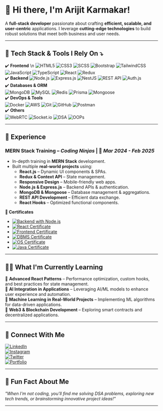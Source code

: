 # **👋 Hi there, I'm Arijit Karmakar!**  

A **full-stack developer** passionate about crafting **efficient, scalable, and user-centric** applications. I leverage **cutting-edge technologies** to build robust solutions that meet both business and user needs.  

---

## 🚀 **Tech Stack & Tools I Rely On** ⤵️  

✔️ **Frontend** \n
![HTML5](https://img.shields.io/badge/-HTML5-E34F26?style=flat&logo=html5&logoColor=white) ![CSS3](https://img.shields.io/badge/-CSS3-1572B6?style=flat&logo=css3&logoColor=white) ![SCSS](https://img.shields.io/badge/-SCSS-CC6699?style=flat&logo=sass&logoColor=white) ![Bootstrap](https://img.shields.io/badge/-Bootstrap-563D7C?style=flat&logo=bootstrap&logoColor=white) ![TailwindCSS](https://img.shields.io/badge/-TailwindCSS-38B2AC?style=flat&logo=tailwind-css&logoColor=white) ![JavaScript](https://img.shields.io/badge/-JavaScript-F7DF1E?style=flat&logo=javascript&logoColor=black) ![TypeScript](https://img.shields.io/badge/-TypeScript-007ACC?style=flat&logo=typescript&logoColor=white) ![React](https://img.shields.io/badge/-React-61DAFB?style=flat&logo=react&logoColor=black) ![Redux](https://img.shields.io/badge/-Redux-764ABC?style=flat&logo=redux&logoColor=white)  
✔️ **Backend** 
![Node.js](https://img.shields.io/badge/-Node.js-339933?style=flat&logo=node.js&logoColor=white) ![Express.js](https://img.shields.io/badge/-Express.js-000000?style=flat&logo=express&logoColor=white) ![NestJS](https://img.shields.io/badge/-NestJS-E0234E?style=flat&logo=nestjs&logoColor=white) ![REST API](https://img.shields.io/badge/-REST_API-005571?style=flat&logo=fastapi&logoColor=white) ![Auth.js](https://img.shields.io/badge/-Auth.js-3178C6?style=flat&logo=auth0&logoColor=white)  
✔️ **Databases & ORM**  
![MongoDB](https://img.shields.io/badge/-MongoDB-47A248?style=flat&logo=mongodb&logoColor=white) ![MySQL](https://img.shields.io/badge/-MySQL-4479A1?style=flat&logo=mysql&logoColor=white) ![Redis](https://img.shields.io/badge/-Redis-DC382D?style=flat&logo=redis&logoColor=white) ![Prisma](https://img.shields.io/badge/-Prisma-2D3748?style=flat&logo=prisma&logoColor=white) ![Mongoose](https://img.shields.io/badge/-Mongoose-880000?style=flat&logo=mongoose&logoColor=white)  
✔️ **DevOps & Tools**  
![Docker](https://img.shields.io/badge/-Docker-2496ED?style=flat&logo=docker&logoColor=white) ![AWS](https://img.shields.io/badge/-AWS-232F3E?style=flat&logo=amazon-aws&logoColor=white) ![Git](https://img.shields.io/badge/-Git-F05032?style=flat&logo=git&logoColor=white) ![GitHub](https://img.shields.io/badge/-GitHub-181717?style=flat&logo=github&logoColor=white) ![Postman](https://img.shields.io/badge/-Postman-FF6C37?style=flat&logo=postman&logoColor=white)  
✔️ **Others**  
![WebRTC](https://img.shields.io/badge/-WebRTC-333333?style=flat&logo=webrtc&logoColor=white) ![Socket.io](https://img.shields.io/badge/-Socket.io-010101?style=flat&logo=socket.io&logoColor=white) ![DSA](https://img.shields.io/badge/-DSA-FF6F00?style=flat) ![OOPs](https://img.shields.io/badge/-OOPs-8A2BE2?style=flat)  

---

## 💼 **Experience**  

### **MERN Stack Training** – _Coding Ninjas_ | 📅 _Mar 2024 - Feb 2025_  

- In-depth training in **MERN Stack** development.  
- Built multiple **real-world projects** using:  
  - **React.js** – Dynamic UI components & SPAs.  
  - **Redux & Context API** – State management.  
  - **Responsive Design** – Mobile-friendly web apps.  
  - **Node.js & Express.js** – Backend APIs & authentication.  
  - **MongoDB & Mongoose** – Database management & aggregations.  
  - **REST API Development** – Efficient data exchange.  
  - **React Hooks** – Optimized functional components.  

**🔗 Certificates**
- [![Backend with Node.js](https://img.shields.io/badge/-Backend_Using_Node.js-339933?style=flat&logo=node.js&logoColor=white)](https://certificate.codingninjas.com/view/3ce979058c69856d)
- [![React Certificate](https://img.shields.io/badge/-React_Certificate-61DAFB?style=flat&logo=react&logoColor=black)](https://your-react-certificate.com)
- [![Frontend Certificate](https://img.shields.io/badge/-Frontend_Certificate-FF6C37?style=flat&logo=html5&logoColor=white)](https://your-frontend-certificate.com)
- [![DBMS Certificate](https://img.shields.io/badge/-DBMS_Certificate-4479A1?style=flat&logo=mysql&logoColor=white)](https://your-dbms-certificate.com)
- [![OS Certificate](https://img.shields.io/badge/-OS_Certificate-0078D6?style=flat&logo=windows&logoColor=white)](https://your-os-certificate.com)
- [![Java Certificate](https://img.shields.io/badge/-Java_Certificate-007396?style=flat&logo=openjdk&logoColor=white)](https://your-java-certificate.com)


---

## ✍🏻 **What I'm Currently Learning**  

 🔹 **Advanced React Patterns** – Performance optimization, custom hooks, and best practices for state management.  
 🔹 **AI Integration in Applications** – Leveraging AI/ML models to enhance user experience and automation.  
 🔹 **Machine Learning in Real-World Projects** – Implementing ML algorithms for data-driven applications.  
 🔹 **Web3 & Blockchain Development** – Exploring smart contracts and decentralized applications.  

---

## 💬 **Connect With Me**  

[![LinkedIn](https://img.shields.io/badge/-LinkedIn-0077B5?style=flat&logo=linkedin&logoColor=white)](https://www.linkedin.com/in/arijit-karmakar-a121701b6)  
[![Instagram](https://img.shields.io/badge/-Instagram-E4405F?style=flat&logo=instagram&logoColor=white)](https://instagram.com/arijitkarmakar)  
[![Twitter](https://img.shields.io/badge/-Twitter-1DA1F2?style=flat&logo=twitter&logoColor=white)](https://twitter.com/arijitkarmakar)  
[![Portfolio](https://img.shields.io/badge/-Portfolio-4285F4?style=flat&logo=google-chrome&logoColor=white)](https://yourwebsite.com)  

---

## 🎯 **Fun Fact About Me**  

_"When I'm not coding, you'll find me solving DSA problems, exploring new tech trends, or brainstorming innovative project ideas!"_  

---
